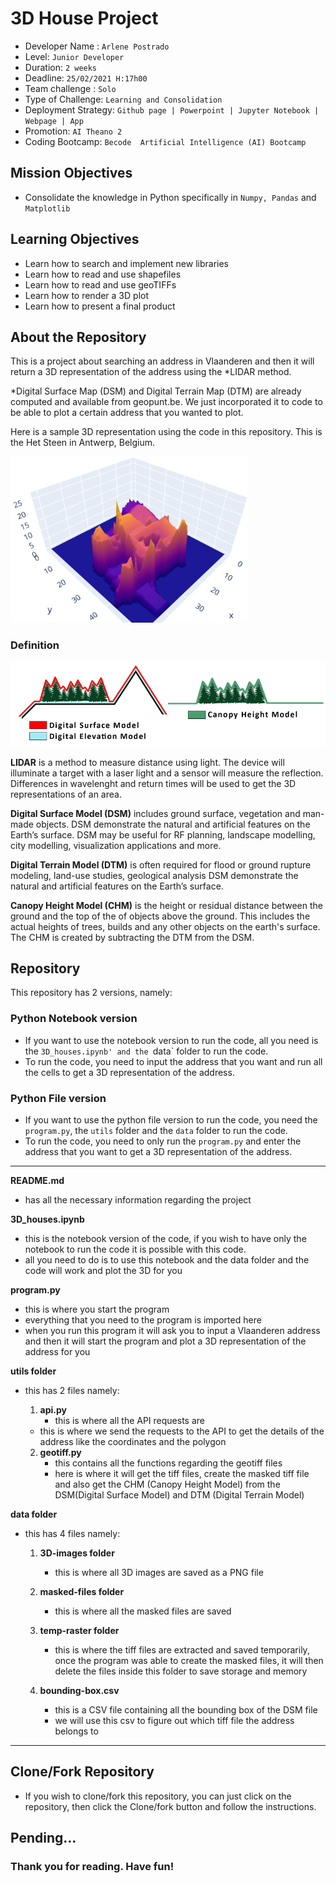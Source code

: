 # 3D House Project

- Developer Name : `Arlene Postrado`
- Level: `Junior Developer`
- Duration: `2 weeks`
- Deadline: `25/02/2021 H:17h00`
- Team challenge : `Solo`
- Type of Challenge: `Learning and Consolidation`
- Deployment Strategy: `Github page | Powerpoint | Jupyter Notebook | Webpage | App`
- Promotion: `AI Theano 2`
- Coding Bootcamp: `Becode  Artificial Intelligence (AI) Bootcamp`


## Mission Objectives
- Consolidate the knowledge in Python specifically in `Numpy, Pandas` and `Matplotlib`

## Learning Objectives
- Learn how to search and implement new libraries
- Learn how to read and use shapefiles
- Learn how to read and use geoTIFFs
- Learn how to render a 3D plot
- Learn how to present a final product

## About the Repository

This is a project about searching an address in Vlaanderen and then it will return a 3D representation of the address using the *LIDAR method.

*Digital Surface Map (DSM) and Digital Terrain Map (DTM) are already computed and available from geopunt.be. We just incorporated it to code to be able to plot a certain address that you wanted to plot. 

Here is a sample 3D representation using the code in this repository. This is the Het Steen in Antwerp, Belgium.

![HetSteen3Drepresentation](data/3D-images/hetsteen.png)

### Definition

![DTM-DSM-CHM](data/DEM_DSM_CHM.png)

**LIDAR** is a method to measure distance using light. The device will illuminate a target with a laser light and a sensor will measure the reflection. Differences in wavelenght and return times will be used to get the 3D representations of an area. 

**Digital Surface Model (DSM)** includes ground surface, vegetation and man-made objects. DSM demonstrate the natural and artificial features on the Earth’s surface. DSM may be useful for RF planning, landscape modelling, city modelling, visualization applications and more.

**Digital Terrain Model (DTM)** is often required for flood or ground rupture modeling, land-use studies, geological analysis DSM demonstrate the natural and artificial features on the Earth’s surface.

**Canopy Height Model (CHM)** is the height or residual distance between the ground and the top of the of objects above the ground. This includes the actual heights of trees, builds and any other objects on the earth's surface. The CHM is created by subtracting the DTM from the DSM.



## Repository

This repository has 2 versions, namely: 

### Python Notebook version
- If you want to use the notebook version to run the code, all you need is the `3D_houses.ipynb' and the `data` folder to run the code.
- To run the code, you need to input the address that you want and run all the cells to get a 3D representation of the address.

### Python File version
- If you want to use the python file version to run the code, you need the `program.py`, the `utils` folder and the `data` folder to run the code.
- To run the code, you need to only run the `program.py` and enter the address that you want to get a 3D representation of the address.

__________________________________________________________________________________________________________________________________________________

**README.md**
  - has all the necessary information regarding the project

**3D_houses.ipynb**
  - this is the notebook version of the code, if you wish to have only the notebook to run the code it is possible with this code.
  - all you need to do is to use this notebook and the data folder and the code will work and plot the 3D for you


**program.py**
  - this is where you start the program
  - everything that you need to the program is imported here 
  - when you run this program it will ask you to input a Vlaanderen address and then it will start the program and plot a 3D representation of the address for you


**utils folder**
  - this has 2 files namely:
      1. **api.py**
          - this is where all the API requests are
	  - this is where we send the requests to the API to get the details of the address like the coordinates and the polygon

      2. **geotiff.py**
          - this contains all the functions regarding the geotiff files
          - here is where it will get the tiff files, create the masked tiff file and also get the CHM (Canopy Height Model) from the DSM(Digital Surface Model) and DTM (Digital Terrain Model)
      

**data folder**
  - this has 4 files namely:
      1. **3D-images folder**
          - this is where all 3D images are saved as a PNG file

      2. **masked-files folder**
          - this is where all the masked files are saved

      3. **temp-raster folder**
          - this is where the tiff files are extracted and saved temporarily, once the program was able to create the masked files, it will then delete the files inside this folder to save storage and memory

      2. **bounding-box.csv**
          - this is a CSV file containing all the bounding box of the DSM file
          - we will use this csv to figure out which tiff file the address belongs to

______________________________________________________________________________________________________________________________________________________

## Clone/Fork Repository
  - If you wish to clone/fork this repository, you can just click on the repository, then click the Clone/fork button and follow the instructions.

## Pending...

  
### Thank you for reading. Have fun!
